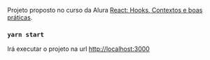 Projeto proposto no curso da Alura [React: Hooks, Contextos e boas práticas](https://www.alura.com.br/curso-online-react-hooks-e-formularios).

### `yarn start`

Irá executar o projeto na url [http://localhost:3000](http://localhost:3000)
